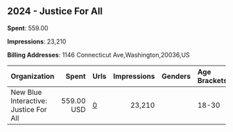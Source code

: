 ## 2024 - Justice For All 
**Spent**: 559.00

**Impressions**: 23,210

**Billing Addresses**: 1146 Connecticut Ave,Washington,20036,US

|Organization|Spent|Urls|Impressions|Genders|Age Brackets|Country Codes|
|:---|---:|:---|---:|:---|:---|:---|
|New Blue Interactive: Justice For All|559.00 USD|[0](https://www.snap.com/political-ads/asset/666506b05d06616aea7fd44ec2016b57feef478e682a6723ae270fdb9626deee?mediaType=mp4)|23,210||18-30|united states|
